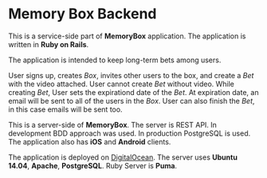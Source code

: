 # Memory Box Backend

This is a service-side part of **MemoryBox** application. The application is written in **Ruby on Rails**.

The application is intended to keep long-term bets among users.

User signs up, creates *Box*, invites other users to the box, and create a *Bet* with the video attached. User cannot create *Bet* without video. While creating *Bet*, User sets the expirationd date of the *Bet*. At expiration date, an email will be sent to all of the users in the *Box*. User can also finish the *Bet*, in this case emails will be sent too.

This is a server-side of **MemoryBox**. The server is REST API. In development BDD approach was used. In production PostgreSQL is used. The application also has **iOS** and **Android** clients.

The application is deployed on [DigitalOcean](https://www.digitalocean.com/). The server uses **Ubuntu 14.04**, **Apache**, **PostgreSQL**. Ruby Server is **Puma**.